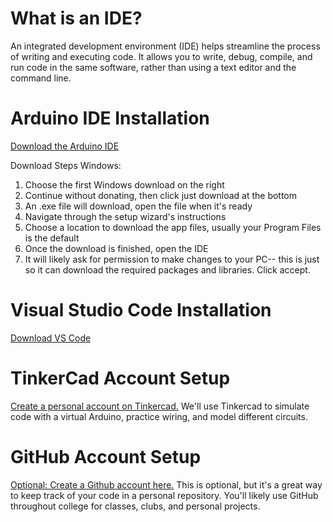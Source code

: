 # What is an IDE?
An integrated development environment (IDE) helps streamline the process of writing and executing code. It allows you to write, debug, compile, and run code in the same software, rather than using a text editor and the command line.

# Arduino IDE Installation
[Download the Arduino IDE](https://www.arduino.cc/en/software/)

Download Steps Windows: 
1. Choose the first Windows download on the right
2. Continue without donating, then click just download at the bottom
3. An .exe file will download, open the file when it's ready
4. Navigate through the setup wizard's instructions
5. Choose a location to download the app files, usually your Program Files is the default
6. Once the download is finished, open the IDE
7. It will likely ask for permission to make changes to your PC-- this is just so it can download the required packages and libraries. Click accept. 

# Visual Studio Code Installation 
[Download VS Code](https://code.visualstudio.com/download)


# TinkerCad Account Setup
[Create a personal account on Tinkercad.](https://www.tinkercad.com/join) 
We'll use Tinkercad to simulate code with a virtual Arduino, practice wiring, and model different circuits. 

# GitHub Account Setup
[Optional: Create a Github account here.](https://github.com/) 
This is optional, but it's a great way to keep track of your code in a personal repository. You'll likely use GitHub throughout college for classes, clubs, and personal projects.
